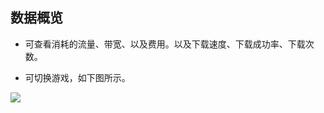## 数据概览

- 可查看消耗的流量、带宽、以及费用。以及下载速度、下载成功率、下载次数。

- 可切换游戏，如下图所示。

![](http://imgcache.tcecqpoc.fsphere.cn/image/mc.qcloudimg.com/static/img/10e7506ed0d071ddee6a306a0c4be7ea/shujugailan.png)



